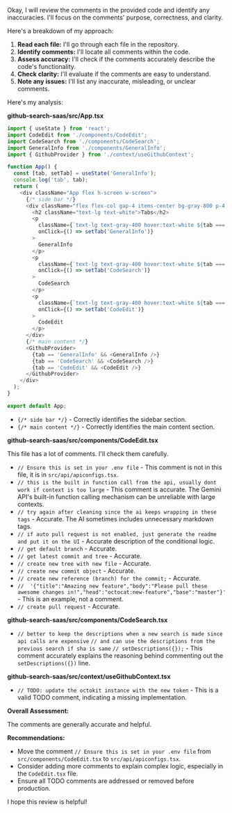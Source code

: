 Okay, I will review the comments in the provided code and identify any inaccuracies. I'll focus on the comments' purpose, correctness, and clarity.

Here's a breakdown of my approach:

1.  **Read each file:** I'll go through each file in the repository.
2.  **Identify comments:** I'll locate all comments within the code.
3.  **Assess accuracy:** I'll check if the comments accurately describe the code's functionality.
4.  **Check clarity:** I'll evaluate if the comments are easy to understand.
5.  **Note any issues:** I'll list any inaccurate, misleading, or unclear comments.

Here's my analysis:

**github-search-saas/src/App.tsx**

```typescript
import { useState } from 'react';
import CodeEdit from './components/CodeEdit';
import CodeSearch from './components/CodeSearch';
import GeneralInfo from './components/GeneralInfo';
import { GithubProvider } from './context/useGithubContext';

function App() {
  const [tab, setTab] = useState('GeneralInfo');
  console.log('tab', tab);
  return (
    <div className="App flex h-screen w-screen">
      {/* side bar */}
      <div className="flex flex-col gap-4 items-center bg-gray-800 p-4 max-w-1/6 h-full">
        <h2 className="text-lg text-white">Tabs</h2>
        <p
          className={`text-lg text-gray-400 hover:text-white ${tab === 'GeneralInfo' ? 'text-white' : ''}`}
          onClick={() => setTab('GeneralInfo')}
        >
          GeneralInfo
        </p>
        <p
          className={`text-lg text-gray-400 hover:text-white ${tab === 'CodeSearch' ? 'text-white' : ''}`}
          onClick={() => setTab('CodeSearch')}
        >
          CodeSearch
        </p>
        <p
          className={`text-lg text-gray-400 hover:text-white ${tab === 'CodeEdit' ? 'text-white' : ''}`}
          onClick={() => setTab('CodeEdit')}
        >
          CodeEdit
        </p>
      </div>
      {/* main content */}
      <GithubProvider>
        {tab == 'GeneralInfo' && <GeneralInfo />}
        {tab == 'CodeSearch' && <CodeSearch />}
        {tab == 'CodeEdit' && <CodeEdit />}
      </GithubProvider>
    </div>
  );
}

export default App;
```

*   `{/* side bar */}` - Correctly identifies the sidebar section.
*   `{/* main content */}` - Correctly identifies the main content section.

**github-search-saas/src/components/CodeEdit.tsx**

This file has a lot of comments. I'll check them carefully.

*   `// Ensure this is set in your .env file` - This comment is not in this file, it is in `src/api/apiconfigs.tsx`.
*   `// this is the built in function call from the api, usually dont work if context is too large` - This comment is accurate. The Gemini API's built-in function calling mechanism can be unreliable with large contexts.
*   `// try again after cleaning since the ai keeps wrapping in these tags` - Accurate. The AI sometimes includes unnecessary markdown tags.
*   `// if auto pull request is not enabled, just generate the readme and put it on the UI` - Accurate description of the conditional logic.
*   `// get default branch` - Accurate.
*   `// get latest commit and tree` - Accurate.
*   `// create new tree with new file` - Accurate.
*   `// create new commit object` - Accurate.
*   `// create new reference (branch) for the commit;` - Accurate.
*   `//  '{"title":"Amazing new feature","body":"Please pull these awesome changes in!","head":"octocat:new-feature","base":"master"}'` - This is an example, not a comment.
*   `// create pull request` - Accurate.

**github-search-saas/src/components/CodeSearch.tsx**

*   `// better to keep the descriptions when a new search is made since api calls are expensive`
    `// and can use the descriptions from the previous search if sha is same`
    `// setDescriptions({});` - This comment accurately explains the reasoning behind commenting out the `setDescriptions({})` line.

**github-search-saas/src/context/useGithubContext.tsx**

*   `// TODO: update the octokit instance with the new token` - This is a valid TODO comment, indicating a missing implementation.

**Overall Assessment:**

The comments are generally accurate and helpful.

**Recommendations:**

*   Move the comment `// Ensure this is set in your .env file` from `src/components/CodeEdit.tsx` to `src/api/apiconfigs.tsx`.
*   Consider adding more comments to explain complex logic, especially in the `CodeEdit.tsx` file.
*   Ensure all TODO comments are addressed or removed before production.

I hope this review is helpful!
